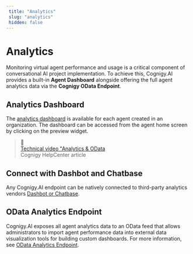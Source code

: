 ```yaml
---
 title: "Analytics" 
 slug: "analytics" 
 hidden: false 
---
```

# Analytics

Monitoring virtual agent performance and usage is a critical component of conversational AI project implementation. To achieve this, Cognigy.AI provides a built-in **Agent Dashboard** alongside offering the full agent analytics data via the **Cognigy OData Endpoint**.

## Analytics Dashboard
<div class="divider"></div>

The [analytics dashboard](agents-analytics.md) is available for each agent created in an organization. The dashboard can be accessed from the agent home screen by clicking on the preview widget.

<blockquote class="callout callout_info" theme="📘">
    <span class="callout-icon">📘</span>
    <div class="callout-heading">
      <div class="callout-text">
         <a href="https://support.cognigy.com/hc/en-us/articles/360019467199-Cognigy-Sessions-Analytics-OData" target="_blank" >Technical video "Analytics & OData</a>
      </div>
      <div class="callout-subtext">
            Cognigy HelpCenter article
      </div>
   </div>
</blockquote>


## Connect with Dashbot and Chatbase
<div class="divider"></div>

Any Cognigy.AI endpoint can be natively connected to third-party analytics vendors [Dashbot or Chatbase](../../endpoints/data-protection-and-analytics.md#available-external-analytics-services).


## OData Analytics Endpoint

<div class="divider"></div>

Cognigy.AI exposes all agent analytics data to an OData feed that allows administrators to import agent performance data into external data visualization tools for building custom dashboards. For more information, see [OData Analytics Endpoint](odata-analytics-endpoint.md).